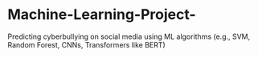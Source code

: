 # Machine-Learning-Project-
Predicting cyberbullying on social media using ML algorithms (e.g., SVM, Random Forest, CNNs, Transformers like BERT)
